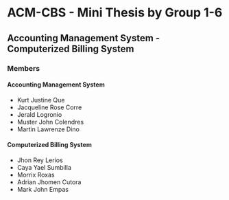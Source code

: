 # ACM-CBS - Mini Thesis by Group 1-6
## Accounting Management System - Computerized Billing System
### Members
#### Accounting Management System
- Kurt Justine Que
- Jacqueline Rose Corre
- Jerald Logronio
- Muster John Colendres
- Martin Lawrenze Dino
#### Computerized Billing System
- Jhon Rey Lerios
- Caya Yael Sumbilla
- Morrix Roxas
- Adrian Jhomen Cutora
- Mark John Empas